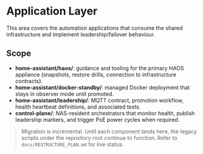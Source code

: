 # Application Layer

This area covers the automation applications that consume the shared infrastructure and implement leadership/failover behaviour.

## Scope
- **home-assistant/haos/**: guidance and tooling for the primary HAOS appliance (snapshots, restore drills, connection to infrastructure contracts).
- **home-assistant/docker-standby/**: managed Docker deployment that stays in observer mode until promoted.
- **home-assistant/leadership/**: MQTT contract, promotion workflow, health heartbeat definitions, and associated tests.
- **control-plane/**: NAS-resident orchestrators that monitor health, publish leadership markers, and trigger PoE power cycles when required.

> Migration is incremental. Until each component lands here, the legacy scripts under the repository root continue to function. Refer to `docs/RESTRUCTURE_PLAN.md` for live status.
